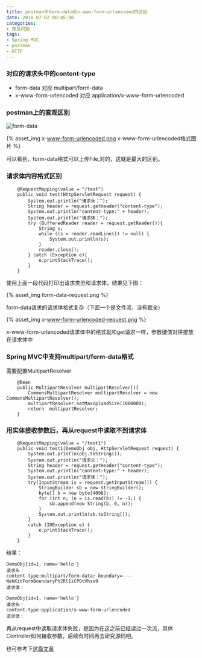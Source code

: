```yaml
---
title: postman中form-data和x-www-form-urlencoded的区别
date: 2018-07-02 00:45:00
categories:
- 常见问题
tags:
- Spring MVC
- postman
- HTTP
---
```

### 对应的请求头中的content-type

* form-data 对应 multipart/form-data
* x-www-form-urlencoded 对应 application/x-www-form-urlencoded

### postman上的直观区别

![form-data](/images/form-data.png)

{% asset_img x-www-form-urlencoded.png x-www-form-urlencoded格式图片 %}

可以看到，form-data格式可以上传File,对的，这就是最大的区别。

### 请求体内容格式区别

```
    @RequestMapping(value = "/test")
    public void test(HttpServletRequest request) {
        System.out.println("请求头：");
        String header = request.getHeader("content-type");
        System.out.println("content-type:" + header);
        System.out.println("请求体：");
        try (BufferedReader reader = request.getReader()){
            String s;
            while ((s = reader.readLine()) != null) {
                System.out.println(s);
            }
            reader.close();
        } catch (Exception e){
            e.printStackTrace();
        }
    }
```

使用上面一段代码打印出请求类型和请求体，结果见下图：

{% asset_img form-data-request.png  %}

form-data请求的请求体格式复杂（下面一个是文件流，没有截全）

{% asset_img x-www-form-urlencoded-request.png  %}

x-www-form-urlencoded请求体中的格式就和get请求一样，参数键值对拼接放在请求体中

### Spring MVC中支持multipart/form-data格式

需要配置MultipartResolver

```
    @Bean
    public MultipartResolver multipartResolver(){
        CommonsMultipartResolver multipartResolver = new CommonsMultipartResolver();
        multipartResolver.setMaxUploadSize(1000000);
        return  multipartResolver;
    }
```

### 用实体接收参数后，再从request中读取不到请求体

```
    @RequestMapping(value = "/test1")
    public void test1(DemoObj obj, HttpServletRequest request) {
        System.out.println(obj.toString());
        System.out.println("请求头：");
        String header = request.getHeader("content-type");
        System.out.println("content-type:" + header);
        System.out.println("请求体：");
        try(InputStream is = request.getInputStream()) {
            StringBuilder sb = new StringBuilder();
            byte[] b = new byte[4096];
            for (int n; (n = is.read(b)) != -1;) {
                sb.append(new String(b, 0, n));
            }
            System.out.println(sb.toString());
        }
        catch (IOException e) {
            e.printStackTrace();
        }
    }
```

结果：

```
DemoObj{id=1, name='hello'}
请求头：
content-type:multipart/form-data; boundary=----WebKitFormBoundaryPh2Rl1iCPOcVhss9
请求体：

```

```
DemoObj{id=1, name='hello'}
请求头：
content-type:application/x-www-form-urlencoded
请求体：

```

再从request中读取请求体失败，是因为在这之前已经读过一次流，具体Controller如何接收参数，后续有时间再去研究源码吧。

也可参考下[这篇文章](https://www.cnblogs.com/sunny3096/p/7215906.html)


